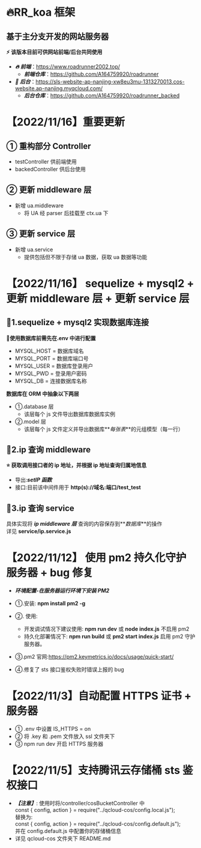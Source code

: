 # 🔥RR_koa 框架

## 基于主分支开发的网站服务器

**⚡ 该版本目前可供网站前端/后台共同使用**

- **_🔥 前端_**：https://www.roadrunner2002.top/
  - **_前端仓库_**：https://github.com/A164759920/roadrunner
- **_👀 后台_**：https://sls-website-ap-nanjing-xw8eu3mu-1313270013.cos-website.ap-nanjing.myqcloud.com/
  - **_后台仓库_**：https://github.com/A164759920/roadrunner_backed

# 【2022/11/16】重要更新

## ① 重构部分 Controller

- testController 供前端使用
- backedController 供后台使用

## ② 更新 middleware 层

- 新增 ua.middleware
  - 将 UA 经 parser 后挂载至 ctx.ua 下

## ③ 更新 service 层

- 新增 ua.service
  - 提供包括但不限于存储 ua 数据，获取 ua 数据等功能

# 【2022/11/16】 sequelize + mysql2 + 更新 middleware 层 + 更新 service 层

## 📄1.sequelize + mysql2 实现数据库连接

🔨**使用数据库前需先在.env 中进行配置**

- MYSQL_HOST = 数据库域名
- MYSQL_PORT = 数据库端口号
- MYSQL_USER = 数据库登录用户
- MYSQL_PWD = 登录用户密码
- MYSQL_DB = 连接数据库名称

**数据库在 ORM 中抽象以下两层**

- ①.database 层
  - 该层每个 js 文件导出数据库数据库实例
- ②.model 层
  - 该层每个 js 文件定义并导出数据库**_每张表_**的元组模型（每一行）

## 📄2.ip 查询 middleware

**⭐ 获取调用接口者的 ip 地址，并根据 ip 地址查询归属地信息**

- 导出:**_setIP 函数_**
- 接口:目前该中间件用于 **http(s)://域名:端口/test_test**

## 📄3.ip 查询 service

具体实现将 **_ip middleware 层_** 查询的内容保存到**_数据库_**的操作</br>
详见 **service/ip.service.js**

# 【2022/11/12】 使用 pm2 持久化守护服务器 + bug 修复

- **_环境配置-在服务器运行环境下安装 PM2_**
- ①.安装: **npm install pm2 -g**
- ②. 使用:
  - 开发调试情况下建议使用: **npm run dev** 或 **node index.js** 不启用 pm2
  - 持久化部署情况下: **npm run build** 或 **pm2 start index.js** 启用 pm2 守护 服务器。
- ③.pm2 官网:https://pm2.keymetrics.io/docs/usage/quick-start/

- ④.修复了 sts 接口鉴权失败时错误上报的 bug

# 【2022/11/3】自动配置 HTTPS 证书 + 服务器

- ① .env 中设置 IS_HTTPS = on
- ② 将 .key 和 .pem 文件放入 ssl 文件夹下
- ③ npm run dev 开启 HTTPS 服务器

# 【2022/11/5】支持腾讯云存储桶 sts 鉴权接口

- **_【注意】_**:
  使用时将/controller/cosBucketController 中<br>
  const { config, action } = require("../qcloud-cos/config.local.js");<br>
  替换为:<br>
  const { config, action } = require("../qcloud-cos/config.default.js");<br>
  并在 config.default.js 中配置你的存储桶信息<br>
- 详见 qcloud-cos 文件夹下 README.md
